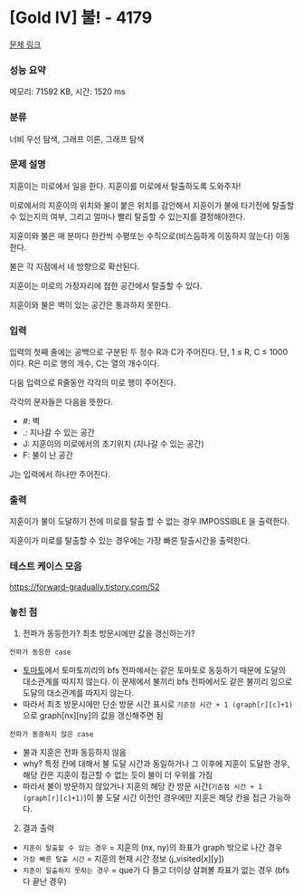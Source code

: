 # [Gold IV] 불! - 4179 

[문제 링크](https://www.acmicpc.net/problem/4179) 

### 성능 요약

메모리: 71592 KB, 시간: 1520 ms

### 분류

너비 우선 탐색, 그래프 이론, 그래프 탐색

### 문제 설명

<p>지훈이는 미로에서 일을 한다. 지훈이를 미로에서 탈출하도록 도와주자!</p>

<p>미로에서의 지훈이의 위치와 불이 붙은 위치를 감안해서 지훈이가 불에 타기전에 탈출할 수 있는지의 여부, 그리고 얼마나 빨리 탈출할 수 있는지를 결정해야한다.</p>

<p>지훈이와 불은 매 분마다 한칸씩 수평또는 수직으로(비스듬하게 이동하지 않는다)  이동한다. </p>

<p>불은 각 지점에서 네 방향으로 확산된다. </p>

<p>지훈이는 미로의 가장자리에 접한 공간에서 탈출할 수 있다. </p>

<p>지훈이와 불은 벽이 있는 공간은 통과하지 못한다.</p>

### 입력 

 <p>입력의 첫째 줄에는 공백으로 구분된 두 정수 R과 C가 주어진다. 단, 1 ≤ R, C ≤ 1000 이다. R은 미로 행의 개수, C는 열의 개수이다.</p>

<p>다음 입력으로 R줄동안 각각의 미로 행이 주어진다.</p>

<p> 각각의 문자들은 다음을 뜻한다.</p>

<ul>
	<li>#: 벽</li>
	<li>.: 지나갈 수 있는 공간</li>
	<li>J: 지훈이의 미로에서의 초기위치 (지나갈 수 있는 공간)</li>
	<li>F: 불이 난 공간</li>
</ul>

<p>J는 입력에서 하나만 주어진다.</p>

### 출력 

 <p>지훈이가 불이 도달하기 전에 미로를 탈출 할 수 없는 경우 IMPOSSIBLE 을 출력한다.</p>
 <p>지훈이가 미로를 탈출할 수 있는 경우에는 가장 빠른 탈출시간을 출력한다. </p>

 ### 테스트 케이스 모음
 https://forward-gradually.tistory.com/52

 ### 놓친 점
 1. 전파가 동등한가? 최초 방문시에만 값을 갱신하는가?

`전파가 동등한 case`
* [토마토](https://github.com/JangAyeon/Algorithm/tree/master/%EB%B0%B1%EC%A4%80/Gold/7576.%E2%80%85%ED%86%A0%EB%A7%88%ED%86%A0)에서 토마토끼리의 bfs 전파에서는 같은 토마토로 동등하기 때문에 도달의 대소관계를 따지지 않는다. 이 문제에서 불끼리 bfs 전파에서도 같은 불끼리 임으로 도달의 대소관계를 따지지 않는다.
* 따라서 최초 방문시에만 단순 방문 시간 표시로 `기준점 시간 + 1 (graph[r][c]+1)`으로 graph[nx][ny]의 값을 갱신해주면 됨
  
`전파가 동증하지 않은 case`
* 불과 지훈은 전파 동등하지 않음
* why? 특정 칸에 대해서 불 도달 시간과 동일하거나 그 이후에 지훈이 도달한 경우, 해당 칸은 지훈이 접근할 수 없는 듯이 불이 더 우위를 가짐
* 따라서 불이 방문하지 않았거나 지훈의 해당 칸 방문 시간(`기준점 시간 + 1 (graph[r][c]+1)`)이 불 도달 시간 이전인 경우에만 지훈은 해당 칸을 접근 가능하다.

2. 결과 출력

* `지훈이 탈출할 수 있는 경우` = 지훈의 (nx, ny)의 좌표가 graph 밖으로 나간 경우
* `가장 빠른 탈출 시간` = 지훈의 현재 시간 정보 (j_visited[x][y])
* `지훈이 탈출하지 못하는 경우` =  que가 다 돌고 더이상 살펴볼 좌표가 없는 경우 (bfs 다 끝난 경우)
